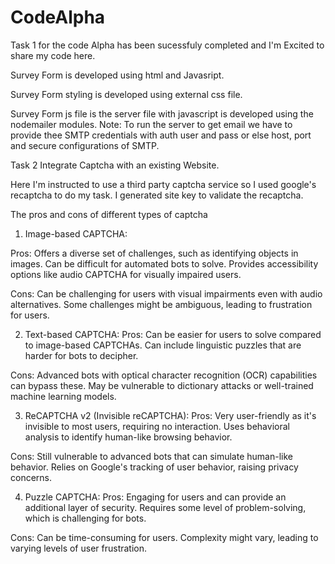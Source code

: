 # CodeAlpha
Task 1 for the code Alpha has been sucessfuly completed and I'm Excited to share my code here. 

Survey Form is developed using html and Javasript.

Survey Form styling is developed using external css file.

Survey Form js file is the server file with javascript is developed using the nodemailer modules.
Note: To run the server to get email we have to provide thee SMTP credentials  with auth user and pass or else host, port and secure configurations of SMTP.



Task 2
Integrate Captcha with an existing Website.

Here I'm instructed to use a third party captcha service so I used google's recaptcha to do my task.
I generated site key to validate  the recaptcha.


The pros and cons of different types of captcha

1. Image-based CAPTCHA:

Pros:
Offers a diverse set of challenges, such as identifying objects in images.
Can be difficult for automated bots to solve.
Provides accessibility options like audio CAPTCHA for visually impaired users.

Cons:
Can be challenging for users with visual impairments even with audio alternatives.
Some challenges might be ambiguous, leading to frustration for users.

2. Text-based CAPTCHA:
Pros:
Can be easier for users to solve compared to image-based CAPTCHAs.
Can include linguistic puzzles that are harder for bots to decipher.

Cons:
Advanced bots with optical character recognition (OCR) capabilities can bypass these.
May be vulnerable to dictionary attacks or well-trained machine learning models.

3. ReCAPTCHA v2 (Invisible reCAPTCHA):
Pros:
Very user-friendly as it's invisible to most users, requiring no interaction.
Uses behavioral analysis to identify human-like browsing behavior.

Cons:
Still vulnerable to advanced bots that can simulate human-like behavior.
Relies on Google's tracking of user behavior, raising privacy concerns.

4. Puzzle CAPTCHA:
Pros:
Engaging for users and can provide an additional layer of security.
Requires some level of problem-solving, which is challenging for bots.

Cons:
Can be time-consuming for users.
Complexity might vary, leading to varying levels of user frustration.
